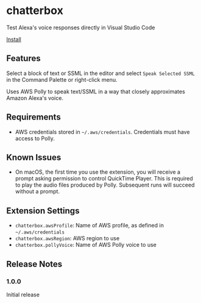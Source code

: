 # chatterbox

Test Alexa's voice responses directly in Visual Studio Code

[Install](https://marketplace.visualstudio.com/items?itemName=sjodle.chatterbox)

## Features

Select a block of text or SSML in the editor and select `Speak Selected SSML` in the Command Palette or right-click menu.

Uses AWS Polly to speak text/SSML in a way that closely approximates Amazon Alexa's voice.

## Requirements

- AWS credentials stored in `~/.aws/credentials`. Credentials must have access to Polly.

## Known Issues

- On macOS, the first time you use the extension, you will receive a prompt asking permission to control QuickTime Player. This is required to play the audio files produced by Polly. Subsequent runs will succeed without a prompt.

## Extension Settings

- `chatterbox.awsProfile`: Name of AWS profile, as defined in `~/.aws/credentials`
- `chatterbox.awsRegion`: AWS region to use
- `chatterbox.pollyVoice`: Name of AWS Polly voice to use

## Release Notes

### 1.0.0

Initial release